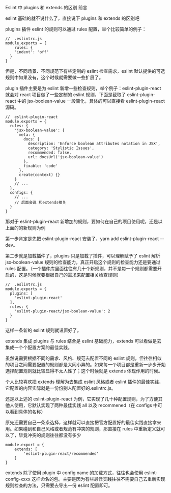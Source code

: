 Eslint 中 plugins 和 extends 的区别
前言

eslint 基础的就不说什么了，直接说下 plugins 和 extends 的区别吧

plugins 插件
eslint 的规则可以通过 rules 配置，举个比较简单的例子：

```
//	.eslintrc.js
module.exports = {
	rules: {
    'indent': 'off'
  }
}

```

但是，不同场景、不同规范下有些定制的 eslint 检查需求，eslint 默认提供的可选规则中如果没有，这个时候就需要做一些扩展了。

plugin 插件主要是为 eslint 新增一些检查规则，举个例子：eslint-plugin-react 就会对 react 项目做了一些定制的 eslint 规则，下面是截取了 eslint-plugin-react 中的 jsx-boolean-value 一段简化，具体的可以直接看 eslint-plugin-react 源码。

```
//	eslint-plugin-react
module.exports = {
  rules: {
    'jsx-boolean-value': {
      meta: {
        docs: {
          description: 'Enforce boolean attributes notation in JSX',
          category: 'Stylistic Issues',
          recommended: false,
          url: docsUrl('jsx-boolean-value')
        },
        fixable: 'code'
      },
      create(context) {}
    }
    // ...
  },
  configs: {
    // ...
    // 后面会说 和extends相关
  }
}

```

那对于 eslint-plugin-react 新增加的规则，要如何在自己的项目使用呢，还是以上面的的新规则为例

第一步肯定是先把 eslint-plugin-react 安装了，yarn add eslint-plugin-react --dev。

第二步就是加载插件了，plugins 只是加载了插件，可以理解赋予了 eslint 解析 jsx-boolean-value 规则的检查能力，真正开启这个规则的检查能力还是要通过 rules 配置。（一个插件库里面往往有几十个新规则，并不是每一个规则都需要开启的，这是时候就要根据自己的需求来配置相关检查规则）

```
//	.eslintrc.js
module.exports = {
  plugins: [
    'eslint-plugin-react'
  ],
  rules: {
    'eslint-plugin-react/jsx-boolean-value': 2
  }
}

```

这样一条新的 eslint 规则就设置好了。

extends 集成
plugins 与 rules 结合是 eslint 基础能力，extends 可以看做是去集成一个个配置方案的最佳实践。

虽然说需要根据不同的需求、风格、规范去配置不同的 eslint 规则，但往往相似的项目之间需要配置的规则都是大同小异的。如果每一个项目都是重新一步步开始选择配置规则就比较显得不太人性了；这个时候就是 extends 体现作用的时候。

个人比较喜欢把 extends 理解为去集成 eslint 风格或者 eslint 插件的最佳实践，它配置的内容实际就是一份份别人配置好的.eslintrc.js。

还是以上述的 eslint-plugin-react 为例，它实现了几十种配置规则，为了方便其他人使用，它默认实现了两种最佳实践 all 以及 recommened（在 configs 中可以看到具体的名称）

原先还需要自己一条条选择，这样就可以直接把官方配置好的最佳实践直接拿来用。如果碰到和自己风格或者规范有冲突的规则，那直接在 rules 中重新定义就可以了，毕竟冲突的规则往往都没有多少

```
module.export = {
	extends: [
    	'eslint-plugin-react/recommended'
    ]
}

```

extends 除了使用 plugin 中 config name 的加载方式，往往也会使用 eslint-config-xxxx 这样命名的包。主要是因为有些最佳实践往往不需要自己去重新实现规则检查的方法，只需要去导出一份 eslint 配置即可。
